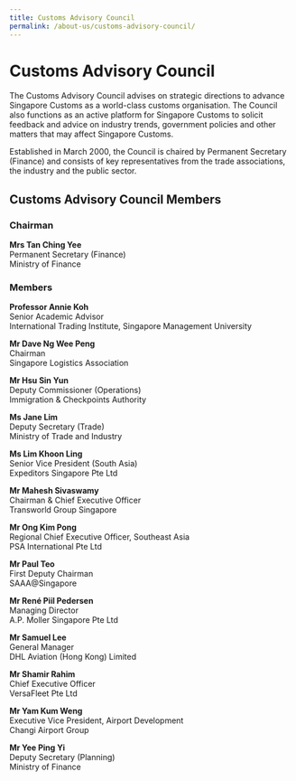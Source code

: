 ```yaml
---
title: Customs Advisory Council
permalink: /about-us/customs-advisory-council/
---
```


# Customs Advisory Council

The Customs Advisory Council advises on strategic directions to advance Singapore Customs as a world-class customs organisation. The Council also functions as an active platform for Singapore Customs to solicit feedback and advice on industry trends, government policies and other matters that may affect Singapore Customs.

Established in March 2000, the Council is chaired by Permanent Secretary (Finance) and consists of key representatives from the trade associations, the industry and the public sector.

## Customs Advisory Council Members

### Chairman

**Mrs Tan Ching Yee**  
Permanent Secretary (Finance)  
Ministry of Finance

### Members

**Professor Annie Koh**<br>
Senior Academic Advisor<br>
International Trading Institute, Singapore Management University<br> 

**Mr Dave Ng Wee Peng**  
Chairman  
Singapore Logistics Association

**Mr Hsu Sin Yun**  
Deputy Commissioner (Operations)  
Immigration & Checkpoints Authority

**Ms Jane Lim**  
Deputy Secretary (Trade)  
Ministry of Trade and Industry

**Ms Lim Khoon Ling**  
Senior Vice President (South Asia)  
Expeditors Singapore Pte Ltd

**Mr Mahesh Sivaswamy**<br>
Chairman & Chief Executive Officer<br>
Transworld Group Singapore<br>

**Mr Ong Kim Pong**  
Regional Chief Executive Officer, Southeast Asia  
PSA International Pte Ltd

**Mr Paul Teo**  
First Deputy Chairman  
SAAA@Singapore

**Mr René  Piil Pedersen**<br>
Managing Director<br>
A.P. Moller Singapore Pte Ltd<br>

**Mr Samuel Lee**<br>
General Manager<br>
DHL Aviation (Hong Kong) Limited<br>

**Mr Shamir Rahim**  
Chief Executive Officer  
VersaFleet Pte Ltd

**Mr Yam Kum Weng**  
Executive Vice President, Airport Development  
Changi Airport Group

**Mr Yee Ping Yi**  
Deputy Secretary (Planning)  
Ministry of Finance
